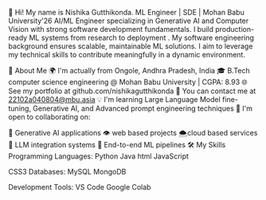 👋 Hi! My name is Nishika Gutthikonda.
ML Engineer | SDE | Mohan Babu University'26
AI/ML Engineer specializing in Generative AI and Computer Vision with strong software development fundamentals. I build production-ready ML systems from research to deployment . My software engineering background ensures scalable, maintainable ML solutions. I aim to leverage my technical skills to contribute meaningfully in a dynamic environment.

🚀 About Me
🌍 I'm actually from Ongole, Andhra Pradesh, India
🎓 B.Tech computer science engineering @ Mohan Babu University | CGPA: 8.93
🌐 See my portfolio at github.com/nishikagutthikonda
📧 You can contact me at 22102a040804@mbu.asia
💡 I'm learning Large Language Model fine-tuning, Generative AI, and Advanced prompt engineering techniques
🤝 I'm open to collaborating on:

🧠 Generative AI applications
👁️ web based projects
🌨cloud based services
🔗 LLM integration systems
🔧 End-to-end ML pipelines
🛠️ My Skills
Programming Languages:
Python Java html JavaScript

CSS3
Databases:
MySQL MongoDB

Development Tools:
VS Code Google Colab


